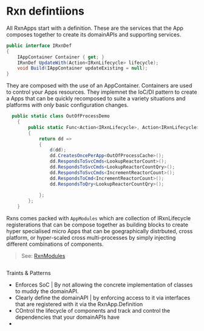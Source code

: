 # Rxn defintiions

All RxnApps start with a definition. These are the services that the App composes together to create its domainAPIs and supporting services. 

```c#
public interface IRxnDef
{
    IAppContainer Container { get; }
    IRxnDef UpdateWith(Action<IRxnLifecycle> lifecycle);
    void Build(IAppContainer updateExisting = null);
}
```

They are composed with the use of an AppContainer. Containers are used to control your Apps resources. They implemnet the IoC/DI pattern to create a Apps that can be quickly recomposed to suite a variety situations and platforms *with only* basic configuration changes. 

```c#
  public static class OutOfProcessDemo
    {
        public static Func<Action<IRxnLifecycle>, Action<IRxnLifecycle>> DemoApp = d =>
        {
            return dd =>
            {
                d(dd);    
                dd.CreatesOncePerApp<OutOfProcessCache>();
                dd.RespondsToSvcCmds<LookupReactorCount>();
                dd.RespondsToSvcCmds<LookupReactorCountQry>();
                dd.RespondsToSvcCmds<IncrementReactorCount>();
                dd.RespondsToCmd<IncrementReactorCount>();
                dd.RespondsToQry<LookupReactorCountQry>();
                
            };
        };
    }
```

Rxns comes packed with `AppModules` which are collection of IRxnLifecycle registerations that can be compose together as building blocks to create hyper specialised micro Apps that can be goegraphically distrbuted, cross platform, or hyper-scaled cross multi-processes by simply injecting different combinations of components.

> See: [RxnModules](buildingblocks.md)

```c#

```


Traints & Patterns
* Enforces SoC |  By not allowing the concrete implementation of classes to muddy the domainAPI. 
* Clearly define the domainAPI | by enforcing access to it via interfaces that are registered with it via the RxnApp.Definition
* COntrol the lifecycle of components and track and control the dependencies that your domainAPIs have
* 

